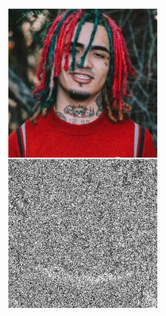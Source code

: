 <img src="Result/Org-Enc/Image_Org.jpg">&nbsp;&nbsp;&nbsp;&nbsp;&nbsp;&nbsp;&nbsp;&nbsp;&nbsp;&nbsp;&nbsp;&nbsp;<img src="Result/Org-Enc/Image_Enc.png">
